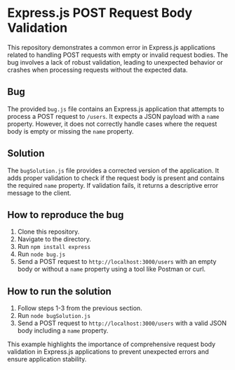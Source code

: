 # Express.js POST Request Body Validation

This repository demonstrates a common error in Express.js applications related to handling POST requests with empty or invalid request bodies.  The bug involves a lack of robust validation, leading to unexpected behavior or crashes when processing requests without the expected data.

## Bug
The provided `bug.js` file contains an Express.js application that attempts to process a POST request to `/users`.  It expects a JSON payload with a `name` property. However, it does not correctly handle cases where the request body is empty or missing the `name` property. 

## Solution
The `bugSolution.js` file provides a corrected version of the application.  It adds proper validation to check if the request body is present and contains the required `name` property. If validation fails, it returns a descriptive error message to the client.

## How to reproduce the bug
1. Clone this repository.
2. Navigate to the directory.
3. Run `npm install express`
4. Run `node bug.js`
5. Send a POST request to `http://localhost:3000/users` with an empty body or without a `name` property using a tool like Postman or curl.

## How to run the solution
1. Follow steps 1-3 from the previous section.
2. Run `node bugSolution.js`
3. Send a POST request to `http://localhost:3000/users` with a valid JSON body including a `name` property.

This example highlights the importance of comprehensive request body validation in Express.js applications to prevent unexpected errors and ensure application stability.